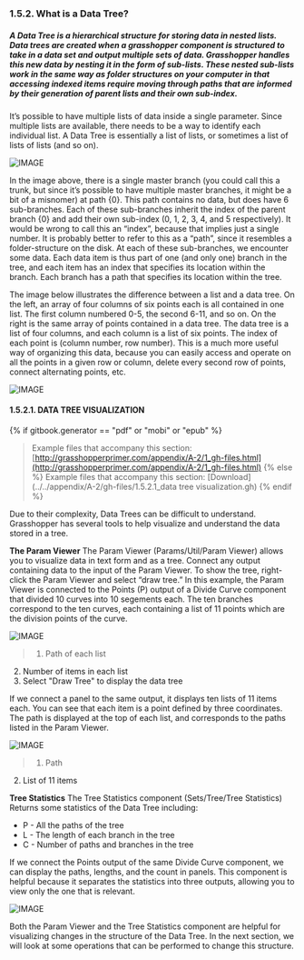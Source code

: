 ### 1.5.2. What is a Data Tree?

##### A Data Tree is a hierarchical structure for storing data in nested lists. Data trees are created when a grasshopper component is structured to take in a data set and output multiple sets of data. Grasshopper handles this new data by nesting it in the form of sub-lists. These nested sub-lists work in the same way as folder structures on your computer in that accessing indexed items require moving through paths that are informed by their generation of parent lists and their own sub-index.

It’s possible to have multiple lists of data inside a single parameter. Since multiple lists are available, there needs to be a way to identify each individual list. A Data Tree is essentially a list of lists, or sometimes a list of lists of lists (and so on).

![IMAGE](images/1-5-2/1-5-2_001-data-tree.png)

In the image above, there is a single master branch (you could call this a trunk, but since it’s possible to have multiple master branches, it might be a bit of a misnomer) at path {0}. This path contains no data, but does have 6 sub-branches. Each of these sub-branches inherit the index of the parent branch {0} and add their own sub-index (0, 1, 2, 3, 4, and 5 respectively). It would be wrong to call this an “index”, because that implies just a single number. It is probably better to refer to this as a “path”, since it resembles a folder-structure on the disk. At each of these sub-branches, we encounter some data. Each data item is thus part of
one (and only one) branch in the tree, and each item has an index that specifies its location within the branch. Each branch has a path that specifies its location within the tree.

The image below illustrates the difference between a list and a data tree. On the left, an array of four columns of six points each is all contained in one list. The first column numbered 0-5, the second 6-11, and so on. On the right is the same array of points contained in a data tree. The data tree is a list of four columns, and each column is a list of six points. The index of each point is (column number, row number). This is a much more useful way of organizing this data, because you can easily access and operate on all the points in a given row or column, delete every second row of points, connect alternating points, etc.

![IMAGE](images/1-5-2/1-5-2_002-list-data-tree.png)

#### 1.5.2.1. DATA TREE VISUALIZATION
{% if gitbook.generator == "pdf" or "mobi" or "epub" %}
>Example files that accompany this section: [http://grasshopperprimer.com/appendix/A-2/1_gh-files.html](http://grasshopperprimer.com/appendix/A-2/1_gh-files.html)
{% else %}
>Example files that accompany this section: [Download](../../appendix/A-2/gh-files/1.5.2.1_data tree visualization.gh)
{% endif %}

Due to their complexity, Data Trees can be difficult to understand. Grasshopper has several tools to help visualize and understand the data stored in a tree.

**The Param Viewer**
The Param Viewer (Params/Util/Param Viewer) allows you to visualize data in text form and as a tree. Connect any output containing data to the input of the Param Viewer. To show the tree, right-click the Param Viewer and select “draw tree.” In this example, the Param Viewer is connected to the Points (P) output of a Divide Curve component that divided 10 curves into 10 segements each. The ten branches correspond to the ten curves, each containing a list of 11 points which are the division points of the curve.

![IMAGE](images/1-5-2/1-5-2_003-param-viewer.png)
>1. Path of each list
2. Number of items in each list
3. Select "Draw Tree" to display the data tree

If we connect a panel to the same output, it displays ten lists of 11 items each. You can see that each item is a point defined by three coordinates. The path is displayed at the top of each list, and corresponds to the paths listed in the Param Viewer.

![IMAGE](images/1-5-2/1-5-2_004-panel-display.png)
>1. Path
2. List of 11 items

**Tree Statistics**
The Tree Statistics component (Sets/Tree/Tree Statistics) Returns some
statistics of the Data Tree including:
* P - All the paths of the tree
* L - The length of each branch in the tree
* C - Number of paths and branches in the tree

If we connect the Points output of the same Divide Curve component, we can display the paths, lengths, and the count in panels. This component is helpful because it separates the statistics into three outputs, allowing you to view only the one that is relevant.

![IMAGE](images/1-5-2/1-5-2_005-tree-stats.png)


Both the Param Viewer and the Tree Statistics component are helpful for visualizing changes in the structure of the Data Tree. In the next section, we will look at some operations that can be performed to change this structure.
